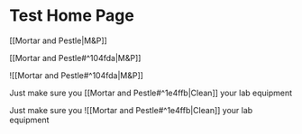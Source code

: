 # Test Home Page

[[Mortar and Pestle|M&P]]

[[Mortar and Pestle#^104fda|M&P]]


![[Mortar and Pestle#^104fda|M&P]]

Just make sure you [[Mortar and Pestle#^1e4ffb|Clean]] your lab equipment


Just make sure you ![[Mortar and Pestle#^1e4ffb|Clean]] your lab equipment
